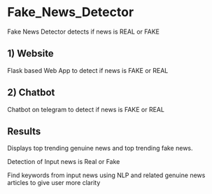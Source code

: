 # Fake_News_Detector
Fake News Detector detects if news is REAL or FAKE

## 1) Website

Flask based Web App to detect if news is FAKE
or REAL


## 2) Chatbot

Chatbot on telegram to detect if news is FAKE
or REAL

## Results
Displays top trending genuine news and top trending fake news.

Detection of Input news is Real or Fake

Find keywords from input news using NLP and related genuine news articles
to give user more clarity
